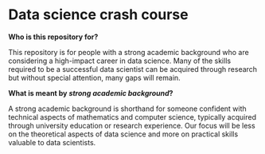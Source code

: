 # Data science crash course

**Who is this repository for?**

This repository is for people with a strong academic background who are considering a high-impact career in data science. Many of the skills required to be a successful data scientist can be acquired through research but without special attention, many gaps will remain. 

**What is meant by *strong academic background*?**

A strong academic background is shorthand for someone confident with technical aspects of mathematics and computer science, typically acquired through university education or research experience. Our focus will be less on the theoretical aspects of data science and more on practical skills valuable to data scientists.

